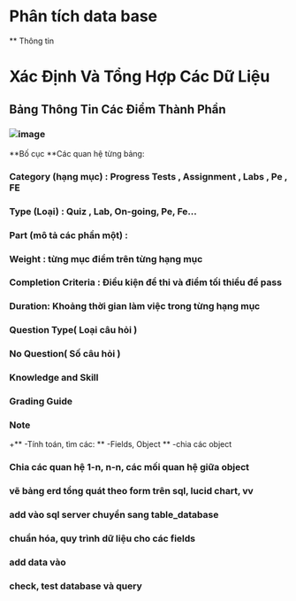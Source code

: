 # Phân tích data base 
** Thông tin
# Xác Định Và Tổng Hợp Các Dữ Liệu
## Bảng Thông Tin Các Điểm Thành Phần
###   ![image](https://user-images.githubusercontent.com/76523661/+174435404-9625a8e9-0cb4-4422-bf44-80bf17562179.png) 
**Bố cục
**Các quan hệ từng bảng:
### Category (hạng mục) : Progress Tests , Assignment , Labs , Pe , FE 
### Type (Loại) : Quiz , Lab, On-going, Pe, Fe...  
### Part (mô tả các phần một) :
### Weight : từng mục điểm trên từng hạng mục
### Completion Criteria : Điều kiện để thi và điểm tối thiểu để pass 
### Duration: Khoảng thời gian làm việc trong từng hạng mục 
###   Question Type( Loại câu hỏi )
###   No Question( Số câu hỏi )
###   Knowledge and Skill
###   Grading Guide
###   Note
+** -Tính toán, tìm các:
** -Fields, Object
** -chia các object
### Chia các quan hệ 1-n, n-n, các mối quan hệ giữa object
### vẽ bảng erd tổng quát theo form trên sql, lucid chart, vv
### add vào sql server chuyển sang table_database
### chuẩn hóa, quy trình dữ liệu cho các fields
### add data vào 
### check, test database và query

